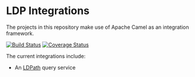 # LDP Integrations

The projects in this repository make use of Apache Camel as an integration framework.

[![Build Status](https://travis-ci.org/trellis-ldp/camel-ldp-recipes.svg?branch=master)](https://travis-ci.org/trellis-ldp/camel-ldp-recipes)
[![Coverage Status](https://coveralls.io/repos/github/trellis-ldp/camel-ldp-recipes/badge.svg?branch=master)](https://coveralls.io/github/trellis-ldp/camel-ldp-recipes?branch=master)

The current integrations include:

  * An [LDPath](https://marmotta.apache.org/ldpath/) query service
